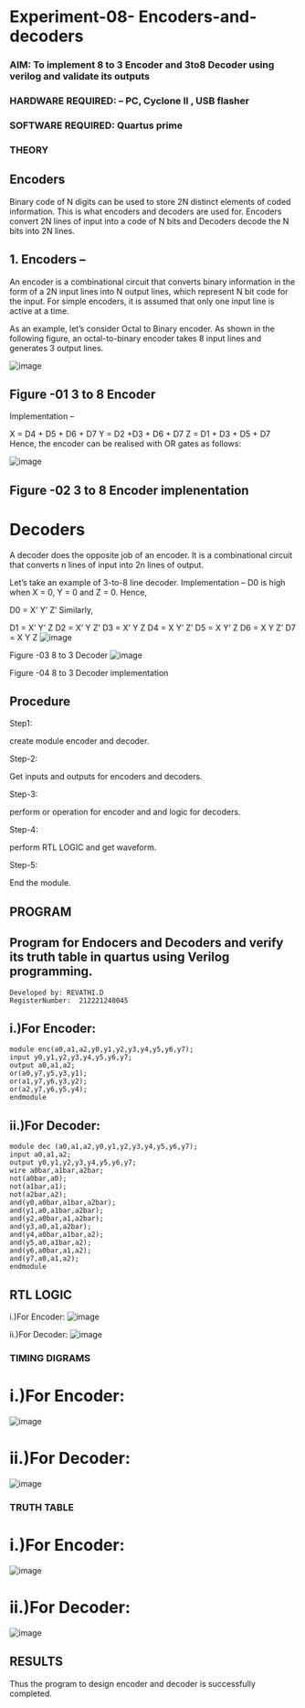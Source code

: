 # Experiment-08- Encoders-and-decoders 
### AIM: To implement 8 to 3 Encoder and  3to8 Decoder using verilog and validate its outputs
### HARDWARE REQUIRED:  – PC, Cyclone II , USB flasher
### SOFTWARE REQUIRED:   Quartus prime
### THEORY 

## Encoders
Binary code of N digits can be used to store 2N distinct elements of coded information. This is what encoders and decoders are used for. Encoders convert 2N lines of input into a code of N bits and Decoders decode the N bits into 2N lines.

## 1. Encoders –
An encoder is a combinational circuit that converts binary information in the form of a 2N input lines into N output lines, which represent N bit code for the input. For simple encoders, it is assumed that only one input line is active at a time.

As an example, let’s consider Octal to Binary encoder. As shown in the following figure, an octal-to-binary encoder takes 8 input lines and generates 3 output lines.

![image](https://user-images.githubusercontent.com/36288975/171543588-bc0746df-a173-4b35-989e-5fb7d385fe8a.png)
## Figure -01 3 to 8 Encoder
Implementation –

X = D4 + D5 + D6 + D7 Y = D2 +D3 + D6 + D7 Z = D1 + D3 + D5 + D7 Hence, the encoder can be realised with OR gates as follows:

![image](https://github.com/Revathi-Dayalan/Experiment-08-Encoders-and-decoders-/assets/96000574/ca4a59b7-5fb3-4143-ae9e-1c609139d5da)


## Figure -02 3 to 8 Encoder implenentation
# Decoders
A decoder does the opposite job of an encoder. It is a combinational circuit that converts n lines of input into 2n lines of output.

Let’s take an example of 3-to-8 line decoder. Implementation – D0 is high when X = 0, Y = 0 and Z = 0. Hence,

D0 = X’ Y’ Z’ Similarly,

D1 = X’ Y’ Z D2 = X’ Y Z’ D3 = X’ Y Z D4 = X Y’ Z’ D5 = X Y’ Z D6 = X Y Z’ D7 = X Y Z
![image](https://github.com/Revathi-Dayalan/Experiment-08-Encoders-and-decoders-/assets/96000574/a0853083-77e4-4a47-bfe5-07b63d6de364)


Figure -03 8 to 3 Decoder
![image](https://github.com/Revathi-Dayalan/Experiment-08-Encoders-and-decoders-/assets/96000574/3586f9b0-d5d0-4944-9564-67117f2c0ae9)


Figure -04 8 to 3 Decoder implementation
## Procedure
Step1:

create module encoder and decoder.

Step-2:

Get inputs and outputs for encoders and decoders.

Step-3:

perform or operation for encoder and and logic for decoders.

Step-4:

perform RTL LOGIC and get waveform.

Step-5:

End the module.

## PROGRAM
## Program for Endocers and Decoders  and verify its truth table in quartus using Verilog programming.
```
Developed by: REVATHI.D
RegisterNumber:  212221240045
```
## i.)For Encoder:
```
module enc(a0,a1,a2,y0,y1,y2,y3,y4,y5,y6,y7);
input y0,y1,y2,y3,y4,y5,y6,y7;
output a0,a1,a2;
or(a0,y7,y5,y3,y1);
or(a1,y7,y6,y3,y2);
or(a2,y7,y6,y5,y4);
endmodule
```
## ii.)For Decoder:
```
module dec (a0,a1,a2,y0,y1,y2,y3,y4,y5,y6,y7);
input a0,a1,a2;
output y0,y1,y2,y3,y4,y5,y6,y7;
wire a0bar,a1bar,a2bar;
not(a0bar,a0);
not(a1bar,a1);
not(a2bar,a2);
and(y0,a0bar,a1bar,a2bar);
and(y1,a0,a1bar,a2bar);
and(y2,a0bar,a1,a2bar);
and(y3,a0,a1,a2bar);
and(y4,a0bar,a1bar,a2);
and(y5,a0,a1bar,a2);
and(y6,a0bar,a1,a2);
and(y7,a0,a1,a2);
endmodule
```
## RTL LOGIC
i.)For Encoder:
![image](https://github.com/Revathi-Dayalan/Experiment-08-Encoders-and-decoders-/assets/96000574/d5261ca8-5849-43b2-8b1f-e00578b7845c)


ii.)For Decoder:
![image](https://github.com/Revathi-Dayalan/Experiment-08-Encoders-and-decoders-/assets/96000574/25997a60-116b-4e14-90fe-25a3f4bccdda)


### TIMING DIGRAMS
# i.)For Encoder:
![image](https://github.com/Revathi-Dayalan/Experiment-08-Encoders-and-decoders-/assets/96000574/88fc6a23-10b0-4f31-9489-d9c78d5722b1)


# ii.)For Decoder:
![image](https://github.com/Revathi-Dayalan/Experiment-08-Encoders-and-decoders-/assets/96000574/7bd31401-09f9-40d2-af94-d3f8b15d9184)


### TRUTH TABLE
# i.)For Encoder:
![image](https://github.com/Revathi-Dayalan/Experiment-08-Encoders-and-decoders-/assets/96000574/9246ede2-c2b9-4804-ab02-b9b95634f582)


# ii.)For Decoder:
![image](https://github.com/Revathi-Dayalan/Experiment-08-Encoders-and-decoders-/assets/96000574/94bd2204-c900-447d-ae62-db1541595761)


## RESULTS
Thus the program to design encoder and decoder is successfully completed.

